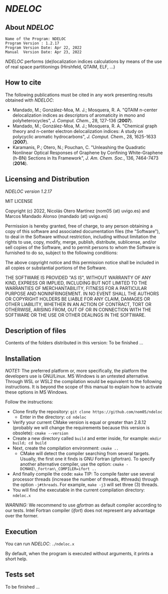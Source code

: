 # _NDELOC_

## About _NDELOC_

    Name of the Program: NDELOC
    Program Version : 1.2.17
    Program Version Date: Apr 22, 2022
    Manual  Version Date: Apr 23, 2022

_NDELOC_ performs (de)localization indices calculations by means of the use of real space partitionings (Hirshfeld, QTAIM, ELF, ...)

## How to cite

The following publications must be cited in any work presenting results obtained with _NDELOC_:

   - Mandado, M.; González-Moa, M. J.; Mosquera, R. A. "QTAIM n-center delocalization indices as descriptors of aromaticity in mono and polyheterocycles", *J. Comput. Chem.*, 28, 127-136 (**2007**).
   - Mandado, M.; González-Moa, M. J.; Mosquera, R. A. "Chemical graph theory and n-center electron delocalization indices: A study on polycyclic aromatic hydrocarbons", *J. Comput. Chem.*, 28, 1625-1633 (**2007**).
   - Karamanis, P.; Otero, N.; Pouchan, C. "Unleashing the Quadratic Nonlinear Optical Responses of Graphene by Confining White-Graphene (h-BN) Sections in Its Framework", *J. Am. Chem. Soc.*, 136, 7464-7473 (**2014**).

## Licensing and Distribution 

_NDELOC version 1.2.17_

MIT LICENSE

Copyright (c) 2022, Nicolás Otero Martínez (nom05 (at) uvigo.es) and Marcos Mandado Alonso (mandado (at) uvigo.es)

Permission is hereby granted, free of charge, to any person obtaining a copy
of this software and associated documentation files (the "Software"),
to deal in the Software without restriction, including without limitation
the rights to use, copy, modify, merge, publish, distribute, sublicense,
and/or sell copies of the Software, and to permit persons to whom the Software
is furnished to do so, subject to the following conditions:

The above copyright notice and this permission notice shall be included
in all copies or substantial portions of the Software.

THE SOFTWARE IS PROVIDED "AS IS", WITHOUT WARRANTY OF ANY KIND, EXPRESS
OR IMPLIED, INCLUDING BUT NOT LIMITED TO THE WARRANTIES OF MERCHANTABILITY,
FITNESS FOR A PARTICULAR PURPOSE AND NONINFRINGEMENT. IN NO EVENT SHALL
THE AUTHORS OR COPYRIGHT HOLDERS BE LIABLE FOR ANY CLAIM, DAMAGES OR
OTHER LIABILITY, WHETHER IN AN ACTION OF CONTRACT, TORT OR OTHERWISE,
ARISING FROM, OUT OF OR IN CONNECTION WITH THE SOFTWARE OR THE USE OR
OTHER DEALINGS IN THE SOFTWARE.


## Description of files

Contents of the folders distributed in this version:
To be finished ...        

## Installation

*NOTE1:* The preferred platform or, more specifically, the platform the developers use is GNU/Linux. MS Windows is an untested alternative. Through WSL or WSL2 the compilation would be equivalent to the following instructions. It is beyond the scope of this manual to explain how to activate these options in MS Windows.

Follow the instructions:
   - Clone firstly the repository: `git clone https://github.com/nom05/ndeloc`
	 - Enter in the directory: `cd ndeloc`
   - Verify your current CMake version is equal or greater than 2.8.12 (probably we will change the requirements because this version is obsolete): `cmake --version`
   - Create a new directory called `build` and enter inside, for example: `mkdir build; cd build`
   - Next, create the compilation environment: `cmake ..`
      - CMake will detect the compiler searching from several targets. Usually, the first one it finds is GNU Fortran (gfortran). To specify another alternative compiler, use the option: `cmake -DCMAKE\_Fortran\_COMPILER=ifort ..`
   - And finally compile the code: `make`
     TIP: To compile faster use several processor threads (increase the number of threads, \#threads) through the option `-j#threads`. For example, `make -j3` will set three (3) threads.
   - You will find the executable in the current compilation directory: `ndeloc.x`

*WARNING:* We recommend to use _gfortran_ as default compiler according to our tests. Intel Fortran compiler (_ifort_) does not represent any advantage over the former.

## Execution

You can run _NDELOC_: `./ndeloc.x`

By default, when the program is executed without arguments, it prints a short help.

## Tests set

To be finished ...
